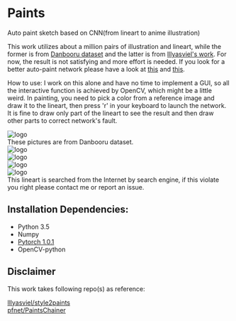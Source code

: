 # Paints
Auto paint sketch based on CNN(from lineart to anime illustration) 

This work utilizes about a million pairs of illustration and lineart, while the former is from [Danbooru dataset](https://www.gwern.net/Danbooru2018#download) and the latter is from [lllyasviel's work](https://github.com/lllyasviel/sketchKeras). For now, the result is not satisfying and more effort is needed. If you look for a better auto-paint network please have a look at [this](https://github.com/pfnet/PaintsChainer) and [this](https://github.com/lllyasviel/style2paints).

How to use:
I work on this alone and have no time to implement a GUI, so all the interactive function is achieved by OpenCV, which might be a little weird. In painting, you need to pick a color from a reference image and draw it to the lineart, then press 'r' in your keyboard to launch the network. It is fine to draw only part of the lineart to see the result and then draw other parts to correct network's fault.

![logo](https://github.com/adamz799/Paints/tree/master/demo/splice_51419210.png)
<br>These pictures are from Danbooru dataset.
<br>![logo](https://github.com/adamz799/Paints/tree/master/demo/d2.PNG)
<br>![logo](https://github.com/adamz799/Paints/tree/master/demo/d3.PNG)
<br>![logo](https://github.com/adamz799/Paints/tree/master/demo/d4.PNG)
<br>![logo](https://github.com/adamz799/Paints/tree/master/demo/d5.PNG)
<br>This lineart is searched from the Internet by search engine, if this violate you right please contact me or report an issue. 


## Installation Dependencies:
* Python 3.5
* Numpy
* [Pytorch 1.0.1](https://pytorch.org/)
* OpenCV-python

## Disclaimer
This work takes following repo(s) as reference:

[lllyasviel/style2paints](https://github.com/lllyasviel/style2paints)
<br>[pfnet/PaintsChainer](https://github.com/pfnet/PaintsChainer)
